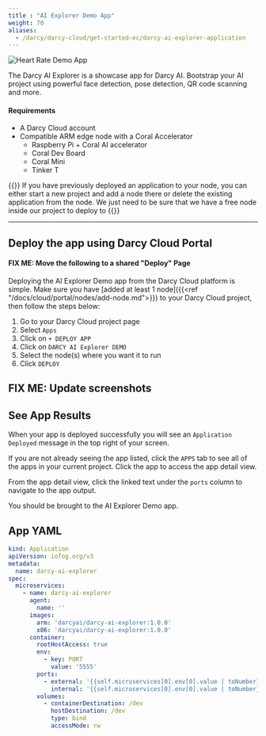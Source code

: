 ```yaml
---
title : "AI Explorer Demo App"
weight: 70
aliases:
  - /darcy/darcy-cloud/get-started-ec/darcy-ai-explorer-application
---
```


![Heart Rate Demo App](/images/ai-exp-hero.jpg)

The Darcy AI Explorer is a showcase app for Darcy AI. Bootstrap your AI project using
powerful face detection, pose detection, QR code scanning and more.

#### Requirements

* A Darcy Cloud account
* Compatible ARM edge node with a Coral Accelerator
  * Raspberry Pi + Coral AI accelerator
  * Coral Dev Board
  * Coral Mini
  * Tinker T

{{<alert>}} If you have previously deployed an application to your node, you can either
start a new project and add a node there or delete the existing application from the node. We just
need to be sure that we have a free node inside our project to deploy to {{</alert>}}

---

## Deploy the app using Darcy Cloud Portal

#### FIX ME: Move the following to a shared "Deploy" Page

Deploying the AI Explorer Demo app from the Darcy Cloud platform is simple. Make sure
you have [added at least 1 node]({{<ref "/docs/cloud/portal/nodes/add-node.md">}}) to your Darcy Cloud project, then
follow the steps below:

1. Go to your Darcy Cloud project page
2. Select `Apps`
3. Click on `+ DEPLOY APP`
4. Click on `DARCY AI Explorer DEMO`
5. Select the node(s) where you want it to run
6. Click `DEPLOY`

## FIX ME: Update screenshots

## See App Results

When your app is deployed successfully you will see an `Application Deployed` message in the top
right of your screen.

If you are not already seeing the app listed, click the `APPS` tab to see all of the apps in your
current project. Click the app to access the app detail view.

From the app detail view, click the linked text under the `ports` column to navigate to the app
output.

You should be brought to the AI Explorer Demo app.

## App YAML
```yaml
kind: Application
apiVersion: iofog.org/v3
metadata:
  name: darcy-ai-explorer
spec:
  microservices:
    - name: darcy-ai-explorer
      agent:
        name: ''
      images:
        arm: 'darcyai/darcy-ai-explorer:1.0.0'
        x86: 'darcyai/darcy-ai-explorer:1.0.0'
      container:
        rootHostAccess: true
        env:
          - key: PORT
            value: '5555'
        ports:
          - external: '{{self.microservices[0].env[0].value | toNumber}}'
            internal: '{{self.microservices[0].env[0].value | toNumber}}'
        volumes:
          - containerDestination: /dev
            hostDestination: /dev
            type: bind
            accessMode: rw
```